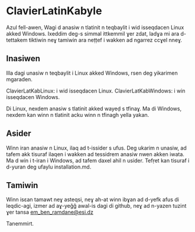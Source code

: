 # ClavierLatinKabyle
Azul fell-awen,
Wagi d anasiw n tlatinit n teqbaylit i wid isseqdacen Linux akked Windows.
Ixeddim deg-s simmal ittkemmil ɣer zdat, ladɣa mi ara d-tettakem tiktiwin neɣ tamiwin ara neṭṭef i wakken ad ngarrez ccɣel nneɣ.

Inasiwen
---------
Illa dagi unasiw n teqbaylit i Linux akked Windows, rsen deg yikarimen mgaraden. 

ClavierLatKabLinux:   i wid isseqdacen Linux.
ClavierLatKabWindows: i win isseqdacen Windows.

Di Linux, nexdem anasiw s tlatinit akked wayeḍ s tfinaɣ. Ma di Windows, nexdem kan winn n tlatinit acku winn n tfinagh yella yakan.

Asider
------
Winn iran anasiw n Linux, ilaq ad t-issider s ufus. Deg ukarim n unasiw, ad tafem akk tisuraf ilaqen i wakken ad tessidrem anasiw nwen akken iwata.
Ma d win i t-iran i Windows, ad tafem daxel ahil n usider. Tefṛet kan tisuraf i d-yuran deg ufaylu installation.md.


Tamiwin
-------
Winn isɛan tamawt neɣ asteqsi, neɣ ah-at winn ibɣan ad d-yefk afus di leqdic-agi, izmer ad aɣ-yeǧǧ awal-is dagi di github, neɣ ad n-yazen tuzint ɣer tansa em_ben_ramdane@esi.dz

Tanemmirt.
